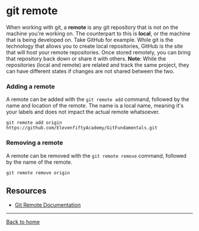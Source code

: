 # git remote
When working with git, a **remote** is any git repository that is not on the machine you're working on. The counterpart to this is **local**, or the machine that is being developed on. 
Take GitHub for example. While git is the technology that allows you to create local repositories, GitHub is the site that will host your remote repositories. Once stored remotely, you can bring that repository back down or share it with others.
**Note**: While the repositories (local and remote) are related and track the same project, they can have different states if changes are not shared between the two. 
### Adding a remote
A remote can be added with the `git remote add` command, followed by the name and location of the remote.
The name is a local name, meaning it's your labels and does not impact the actual remote whatsoever. 
```
git remote add origin https://github.com/ElevenfiftyAcademy/GitFundamentals.git
```
### Removing a remote
A remote can be removed with the `git remote remove` command, followed by the name of the remote. 
```
git remote remove origin
```
## Resources
- [Git Remote Documentation](https://git-scm.com/book/en/v2/Git-Basics-Working-with-Remotes)
---
[Back to home](../README.md)
